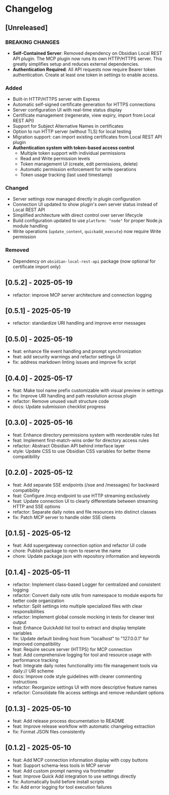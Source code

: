 # Changelog

## [Unreleased]

### BREAKING CHANGES

- **Self-Contained Server**: Removed dependency on Obsidian Local REST API plugin. The MCP plugin
  now runs its own HTTP/HTTPS server. This greatly simplifies setup and reduces external
  dependencies.
- **Authentication Required**: All API requests now require Bearer token authentication. Create at
  least one token in settings to enable access.

### Added

- Built-in HTTP/HTTPS server with Express
- Automatic self-signed certificate generation for HTTPS connections
- Server configuration UI with real-time status display
- Certificate management (regenerate, view expiry, import from Local REST API)
- Support for Subject Alternative Names in certificates
- Option to run HTTP server (without TLS) for local testing
- Migration support: can import existing certificates from Local REST API plugin
- **Authentication system with token-based access control**
  - Multiple token support with individual permissions
  - Read and Write permission levels
  - Token management UI (create, edit permissions, delete)
  - Automatic permission enforcement for write operations
  - Token usage tracking (last used timestamp)

### Changed

- Server settings now managed directly in plugin configuration
- Connection UI updated to show plugin's own server status instead of Local REST API
- Simplified architecture with direct control over server lifecycle
- Build configuration updated to use `platform: "node"` for proper Node.js module handling
- Write operations (`update_content`, `quickadd_execute`) now require Write permission

### Removed

- Dependency on `obsidian-local-rest-api` package (now optional for certificate import only)

## [0.5.2] - 2025-05-19

- refactor: improve MCP server architecture and connection logging

## [0.5.1] - 2025-05-19

- refactor: standardize URI handling and improve error messages

## [0.5.0] - 2025-05-19

- feat: enhance file event handling and prompt synchronization
- feat: add security warnings and refactor settings UI
- fix: address markdown linting issues and improve fix script

## [0.4.0] - 2025-05-17

- feat: Make tool name prefix customizable with visual preview in settings
- fix: Improve URI handling and path resolution across plugin
- refactor: Remove unused vault structure code
- docs: Update submission checklist progress

## [0.3.0] - 2025-05-16

- feat: Enhance directory permissions system with reorderable rules list
- feat: Implement first-match-wins order for directory access rules
- refactor: Abstract Obsidian API behind interface layer
- style: Update CSS to use Obsidian CSS variables for better theme compatibility

## [0.2.0] - 2025-05-12

- feat: Add separate SSE endpoints (/sse and /messages) for backward compatibility
- feat: Configure /mcp endpoint to use HTTP streaming exclusively
- feat: Update connection UI to clearly differentiate between streaming HTTP and SSE options
- refactor: Separate daily notes and file resources into distinct classes
- fix: Patch MCP server to handle older SSE clients

## [0.1.5] - 2025-05-12

- feat: Add supergateway connection option and refactor UI code
- chore: Publish package to npm to reserve the name
- chore: Update package.json with repository information and keywords

## [0.1.4] - 2025-05-11

- refactor: Implement class-based Logger for centralized and consistent logging
- refactor: Convert daily note utils from namespace to module exports for better code organization
- refactor: Split settings into multiple specialized files with clear responsibilities
- refactor: Implement global console mocking in tests for cleaner test output
- feat: Enhance QuickAdd list tool to extract and display template variables
- fix: Update default binding host from "localhost" to "127.0.0.1" for improved compatibility
- feat: Require secure server (HTTPS) for MCP connection
- feat: Add comprehensive logging for tool and resource usage with performance tracking
- feat: Integrate daily notes functionality into file management tools via daily:// URI scheme
- docs: Improve code style guidelines with clearer commenting instructions
- refactor: Reorganize settings UI with more descriptive feature names
- refactor: Consolidate file access settings and remove redundant options

## [0.1.3] - 2025-05-10

- feat: Add release process documentation to README
- feat: Improve release workflow with automatic changelog extraction
- fix: Format JSON files consistently

## [0.1.2] - 2025-05-10

- feat: Add MCP connection information display with copy buttons
- feat: Support schema-less tools in MCP server
- feat: Add custom prompt naming via frontmatter
- feat: Improve Quick Add integration to use settings directly
- fix: Automatically build before install scripts
- fix: Add error logging for tool execution failures
